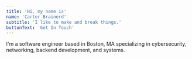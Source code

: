 ```yaml
---
title: 'Hi, my name is'
name: 'Carter Brainerd'
subtitle: 'I like to make and break things.'
buttonText: 'Get In Touch'
---
```


I'm a software engineer based in Boston, MA specializing in cybersecurity, networking, backend development, and systems.
